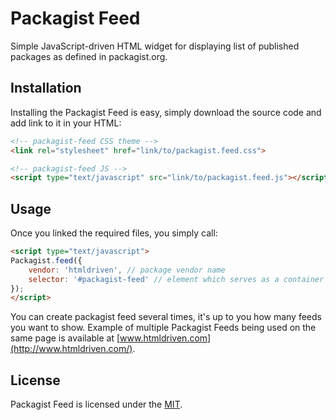 # Packagist Feed

Simple JavaScript-driven HTML widget for displaying list of published packages as defined in packagist.org.

## Installation

Installing the Packagist Feed is easy, simply download the source code and add link to it in your HTML:

```html
<!-- packagist-feed CSS theme -->
<link rel="stylesheet" href="link/to/packagist.feed.css">

<!-- packagist-feed JS -->
<script type="text/javascript" src="link/to/packagist.feed.js"></script>
```

## Usage

Once you linked the required files, you simply call:

```html
<script type="text/javascript">
Packagist.feed({
	vendor: 'htmldriven', // package vendor name
	selector: '#packagist-feed' // element which serves as a container for Packagist Feed HTML
});
</script>
```

You can create packagist feed several times, it's up to you how many feeds you want to show.
Example of multiple Packagist Feeds being used on the same page is available at [www.htmldriven.com](http://www.htmldriven.com/).

## License

Packagist Feed is licensed under the [MIT](./LICENSE).
